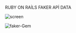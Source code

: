 RUBY ON RAİLS FAKER APİ DATA 

![screen](https://user-images.githubusercontent.com/60598274/107629410-20aa4280-6c73-11eb-9004-55841f000f0c.png)



   ![faker-Gem](https://user-images.githubusercontent.com/60598274/107629446-2dc73180-6c73-11eb-95a4-da2394a2a8fe.jpg)
